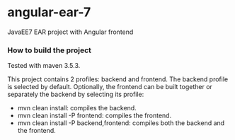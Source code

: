 # angular-ear-7
JavaEE7 EAR project with Angular frontend


### How to build the project
Tested with maven 3.5.3.

This project contains 2 profiles: backend and frontend.
The backend profile is selected by default. Optionally, the frontend can be built together or separately the backend by selecting its profile:

- mvn clean install: compiles the backend.
- mvn clean install -P frontend: compiles the frontend.
- mvn clean install -P backend,frontend: compiles both the backend and the frontend.